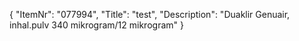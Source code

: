{
  "ItemNr": "077994",
  "Title": "test",
  "Description": "Duaklir Genuair, inhal.pulv 340 mikrogram/12 mikrogram"
}